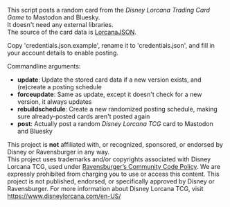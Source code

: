 This script posts a random card from the *Disney Lorcana Trading Card Game* to Mastodon and Bluesky.  
It doesn't need any external libraries.  
The source of the card data is [LorcanaJSON](https://lorcanajson.org).  

Copy 'credentials.json.example', rename it to 'credentials.json', and fill in your account details to enable posting.   

Commandline arguments:  
* **update**: Update the stored card data if a new version exists, and (re)create a posting schedule
* **forceupdate**: Same as update, except it doesn't check for a new version, it always updates
* **rebuildschedule**: Create a new randomized posting schedule, making sure already-posted cards aren't posted again
* **post**: Actually post a random *Disney Lorcana TCG* card to Mastodon and Bluesky

This project is **not** affiliated with, or recognized, sponsored, or endorsed by Disney or Ravensburger in any way.  
This project uses trademarks and/or copyrights associated with Disney Lorcana TCG, used under [Ravensburger’s Community Code Policy](https://cdn.ravensburger.com/lorcana/community-code-en). 
We are expressly prohibited from charging you to use or access this content. This project is not published, endorsed, or specifically approved by Disney or Ravensburger. 
For more information about Disney Lorcana TCG, visit https://www.disneylorcana.com/en-US/
